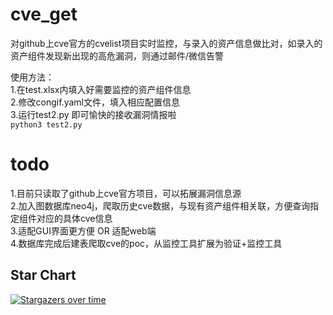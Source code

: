 # cve_get
对github上cve官方的cvelist项目实时监控，与录入的资产信息做比对，如录入的资产组件发现新出现的高危漏洞，则通过邮件/微信告警

使用方法：  
1.在test.xlsx内填入好需要监控的资产组件信息  
2.修改congif.yaml文件，填入相应配置信息  
3.运行test2.py 即可愉快的接收漏洞情报啦  
```python3 test2.py```  
# todo
1.目前只读取了github上cve官方项目，可以拓展漏洞信息源  
2.加入图数据库neo4j，爬取历史cve数据，与现有资产组件相关联，方便查询指定组件对应的具体cve信息  
3.适配GUI界面更方便   OR  适配web端  
4.数据库完成后建表爬取cve的poc，从监控工具扩展为验证+监控工具

## Star Chart

[![Stargazers over time](https://starchart.cc/cxy5211314/cve_get.svg)](https://starchart.cc/cxy5211314/cve_get)
